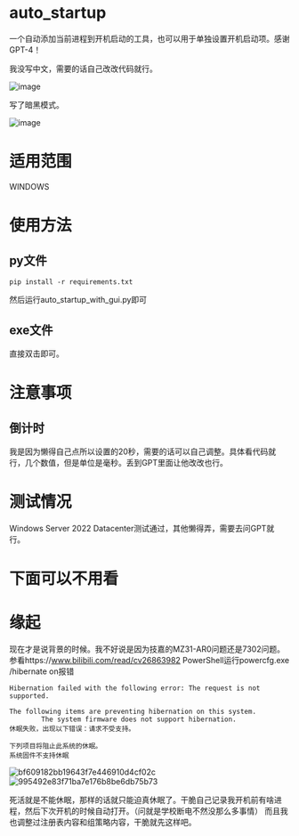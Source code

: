 # auto_startup
一个自动添加当前进程到开机启动的工具，也可以用于单独设置开机启动项。感谢GPT-4！

我没写中文，需要的话自己改改代码就行。

![image](https://github.com/tmzncty/auto_startup/assets/72063145/1c4227b6-4b7d-48e8-9ebb-2f5efa795c26)

写了暗黑模式。

![image](https://github.com/tmzncty/auto_startup/assets/72063145/fd476de4-30d1-4ef1-b460-2bbb67c0d97f)

# 适用范围
WINDOWS
# 使用方法
## py文件
```
pip install -r requirements.txt
```
然后运行auto_startup_with_gui.py即可
## exe文件
直接双击即可。
# 注意事项
## 倒计时
我是因为懒得自己点所以设置的20秒，需要的话可以自己调整。具体看代码就行，几个数值，但是单位是毫秒。丢到GPT里面让他改改也行。
# 测试情况
Windows Server 2022 Datacenter测试通过，其他懒得弄，需要去问GPT就行。

# **下面可以不用看**







# 缘起
现在才是说背景的时候。我不好说是因为技嘉的MZ31-AR0问题还是7302问题。参看https://www.bilibili.com/read/cv26863982
PowerShell运行powercfg.exe /hibernate on报错
```
Hibernation failed with the following error: The request is not supported.

The following items are preventing hibernation on this system.
        The system firmware does not support hibernation.
休眠失败，出现以下错误：请求不受支持。

下列项目将阻止此系统的休眠。
系统固件不支持休眠
```
![bf609182bb19643f7e446910d4cf02c](https://github.com/tmzncty/auto_startup/assets/72063145/940ab5fd-429f-44eb-938e-e99084ba972d)
![995492e83f71ba7e176b8be6db75b73](https://github.com/tmzncty/auto_startup/assets/72063145/46df9073-6b7d-45ad-8071-3a04b77876e8)

死活就是不能休眠，那样的话就只能迫真休眠了。干脆自己记录我开机前有啥进程，然后下次开机的时候自动打开。（问就是学校断电不然没那么多事情）
而且我也调整过注册表内容和组策略内容，干脆就先这样吧。

